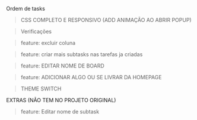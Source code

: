 Ordem de tasks

> CSS COMPLETO E RESPONSIVO (ADD ANIMAÇÃO AO ABRIR POPUP)

> Verificações

> feature: excluir coluna

> feature: criar mais subtasks nas tarefas ja criadas

>feature: EDITAR NOME DE BOARD

>feature: ADICIONAR ALGO OU SE LIVRAR DA HOMEPAGE

> THEME SWITCH

EXTRAS (NÃO TEM NO PROJETO ORIGINAL)

> feature: Editar nome de subtask

